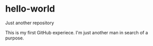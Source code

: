 # hello-world
Just another repository

This is my first GitHub experiece. 
I'm just another man in search of a purpose. 
